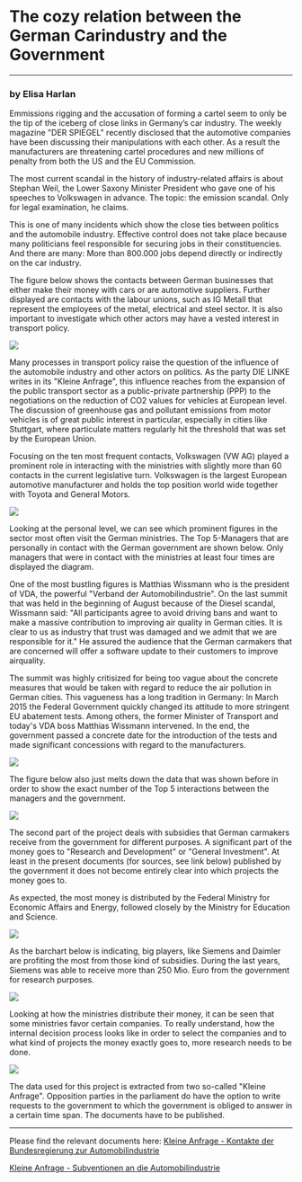# The cozy relation between the German Carindustry and the Government

----------------------------------------

### by Elisa Harlan

Emmissions rigging and the accusation of forming a cartel seem to only be the tip of the iceberg of close links in Germany’s car industry. The weekly magazine "DER SPIEGEL" recently disclosed that the automotive companies have been discussing their manipulations with each other. As a result the manufacturers are threatening cartel procedures and new millions of penalty from both the US and the EU Commission. 

The most current scandal in the history of industry-related affairs is about Stephan Weil, the Lower Saxony Minister President who gave one of his speeches to Volkswagen in advance. The topic: the emission scandal. Only for legal examination, he claims. 

This is one of many incidents which show the close ties between politics and the automobile industry. Effective control does not take place because many politicians feel responsible for securing jobs in their constituencies. And there are many: More than 800.000 jobs depend directly or indirectly on the car industry.

The figure below shows the contacts between German businesses that either make their money with cars or are automotive suppliers. Further displayed are contacts with the labour unions, such as IG Metall that represent the employees of the metal, electrical and steel sector. It is also important to investigate which other actors may have a vested interest in transport policy. 
 

![](Sankey_connections.png)


Many processes in transport policy raise the question of the influence of the automobile industry and other actors on politics. As the party DIE LINKE writes in its "Kleine Anfrage", this influence reaches from the expansion of the public transport sector as a public-private partnership (PPP) to the negotiations on the reduction of CO2 values ​​for vehicles at European level. The discussion of greenhouse gas and pollutant emissions from motor vehicles is of great public interest in particular, especially in cities like Stuttgart, where particulate matters regularly hit the threshold that was set by the European Union.

Focusing on the ten most frequent contacts, Volkswagen (VW AG) played a prominent role in interacting with the ministries with slightly more than 60 contacts in the current legislative turn. Volkswagen is the largest European automotive manufacturer and holds the top position world wide together with Toyota and General Motors. 



![](Top_10_Lobbyists_Companies.png)



Looking at the personal level, we can see which prominent figures in the sector most often visit the German ministries. The Top 5-Managers that are personally in contact with the German government are shown below. Only managers that were in contact with the ministries at least four times are displayed the diagram. 

One of the most bustling figures is Matthias Wissmann who is the president of VDA, the powerful "Verband der Automobilindustrie". On the last summit that was held in the beginning of August because of the Diesel scandal, Wissmann said: "All participants agree to avoid driving bans and want to make a massive contribution to improving air quality in German cities. It is clear to us as industry that trust was damaged and we admit that we are responsible for it." He assured the audience that the German carmakers that are concerned will offer a software update to their customers to improve airquality. 

The summit was highly critisized for being too vague about the concrete measures that would be taken with regard to reduce the air pollution in German cities. 
This vagueness has a long tradition in Germany: In March 2015 the Federal Government quickly changed its attitude to more stringent EU abatement tests. Among others, the former Minister of Transport and today's VDA boss Matthias Wissmann intervened. In the end, the government passed a concrete date for the introduction of the tests and made significant concessions with regard to the manufacturers.

![](Sankey_personal_contacts.png)

The figure below also just melts down the data that was shown before in order to show the exact number of the Top 5 interactions between the managers and the government. 

![](Top_5_Manager.png)

The second part of the project deals with subsidies that German carmakers receive from the government for different purposes. A significant part of the money goes to "Research and Development" or "General Investment".
At least in the present documents (for sources, see link below) published by the government it does not become entirely clear into which projects the money goes to. 

As expected, the most money is distributed by the Federal Ministry for Economic Affairs and Energy, followed closely by the Ministry for Education and Science. 

![](Top_4_Ministries.png)

As the barchart below is indicating, big players, like Siemens and Daimler are profiting the most from those kind of subsidies. During the last years, Siemens was able to receive more than 250 Mio. Euro from the government for research purposes. 
 

![](Top_5_Money_Companies.png)

Looking at how the ministries distribute their money, it can be seen that some ministries favor certain companies. 
To really understand, how the internal decision process looks like in order to select the companies and to what kind of projects the money exactly goes to, more research needs to be done.  


![](Top_10_Money_to_Businesses.png)

The data used for this project is extracted from two so-called "Kleine Anfrage". Opposition parties in the parliament do have the option to write requests to the government to which the government is obliged to answer in a certain time span. The documents have to be published.

----------------------------------------

Please find the relevant documents here: 
[Kleine Anfrage - Kontakte der Bundesregierung zur Automobilindustrie](http://dip21.bundestag.de/dip21/btd/18/128/1812880.pdf)

[Kleine Anfrage - Subventionen an die Automobilindustrie](http://dip21.bundestag.de/dip21/btd/18/123/1812370.pdf)


